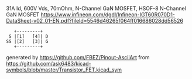 31A Id, 600V Vds, 70mOhm, N-Channel GaN MOSFET, HSOF-8
N-Channel GaN MOSFET
https://www.infineon.com/dgdl/Infineon-IGT60R070D1-DataSheet-v02_01-EN.pdf?fileId=5546d46265f064ff016686028dd56526


	   +---------+
	 S |[1]   [4]| D
	SS |[2]   [3]| G
	   +---------+


generated by https://github.com/FBEZ/Pinout-AsciiArt from https://github.com/ask6483/kicad-symbols/blob/master/Transistor_FET.kicad_sym